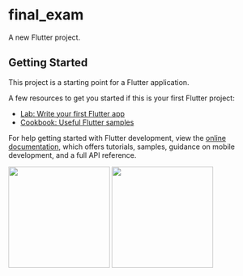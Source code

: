# final_exam

A new Flutter project.

## Getting Started


This project is a starting point for a Flutter application.

A few resources to get you started if this is your first Flutter project:

- [Lab: Write your first Flutter app](https://docs.flutter.dev/get-started/codelab)
- [Cookbook: Useful Flutter samples](https://docs.flutter.dev/cookbook)

For help getting started with Flutter development, view the
[online documentation](https://docs.flutter.dev/), which offers tutorials,
samples, guidance on mobile development, and a full API reference.

<p>
  <img src = "https://github.com/Rajputniraj6983/final_exam/assets/143181391/bae09887-a13f-4cb2-bf40-4a76d064059a" width=200>
  <img src = "https://github.com/Rajputniraj6983/final_exam/assets/143181391/ff938c3c-1959-461f-b3f3-aa1b71392901" width=200>
 
</p>
